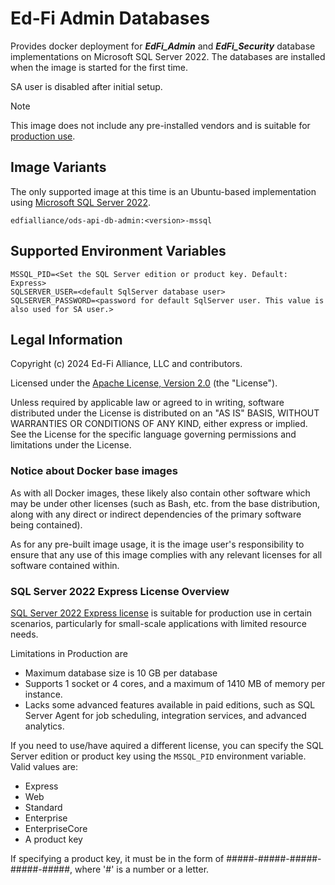 # Ed-Fi Admin Databases

Provides docker deployment for **_EdFi_Admin_** and **_EdFi_Security_** database
implementations on Microsoft SQL Server 2022. The databases are installed when the image is
started for the first time.

SA user is disabled after initial setup.

> [!NOTE]
> This image does not include any pre-installed vendors and is suitable for
> [production use](#sql-server-2022-express-license-overview).

## Image Variants

The only supported image at this time is an Ubuntu-based implementation using
[Microsoft SQL Server 2022](https://mcr.microsoft.com/product/mssql/server/about).

`edfialliance/ods-api-db-admin:<version>-mssql`

## Supported Environment Variables

```none
MSSQL_PID=<Set the SQL Server edition or product key. Default: Express>
SQLSERVER_USER=<default SqlServer database user>
SQLSERVER_PASSWORD=<password for default SqlServer user. This value is also used for SA user.>
```

## Legal Information

Copyright (c) 2024 Ed-Fi Alliance, LLC and contributors.

Licensed under the [Apache License, Version
2.0]([LICENSE](https://www.apache.org/licenses/LICENSE-2.0.txt)) (the
"License").

Unless required by applicable law or agreed to in writing, software distributed
under the License is distributed on an "AS IS" BASIS, WITHOUT WARRANTIES OR
CONDITIONS OF ANY KIND, either express or implied. See the License for the
specific language governing permissions and limitations under the License.

### Notice about Docker base images

As with all Docker images, these likely also contain other software which may be
under other licenses (such as Bash, etc. from the base distribution, along with
any direct or indirect dependencies of the primary software being contained).

As for any pre-built image usage, it is the image user's responsibility to
ensure that any use of this image complies with any relevant licenses for all
software contained within.

### SQL Server 2022 Express License Overview

[SQL Server 2022 Express license](https://www.microsoft.com/en-us/Useterms/Retail/SQLServer2022/SQLServer2022DeveloperExpressEvaluation/Useterms_Retail_SQLServer2022_SQLServer2022DeveloperExpressEvaluation_English.htm) is suitable for production use in certain scenarios,
particularly for small-scale applications with limited resource needs.

Limitations in Production are
- Maximum database size is 10 GB per database
- Supports 1 socket or 4 cores, and a maximum of 1410 MB of memory per instance.
- Lacks some advanced features available in paid editions, such as SQL Server Agent
for job scheduling, integration services, and advanced analytics.

If you need to use/have aquired a different license, you can specify the 
SQL Server edition or product key using the `MSSQL_PID` environment variable.
Valid values are:

- Express
- Web
- Standard
- Enterprise
- EnterpriseCore
- A product key

If specifying a product key, it must be in the form of #####-#####-#####-#####-#####,
where '#' is a number or a letter.
